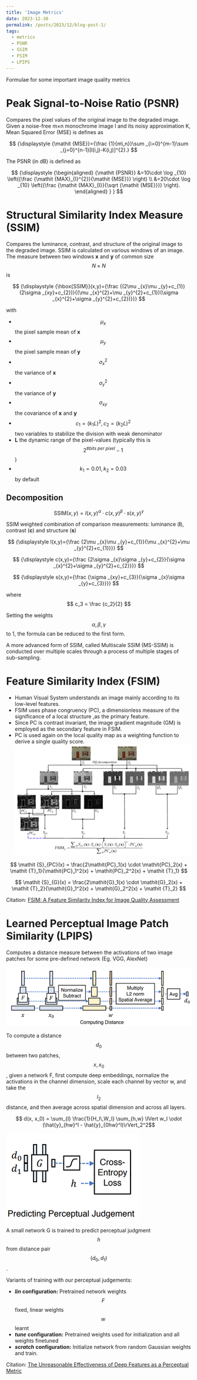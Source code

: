 ```yaml
---
title: 'Image Metrics'
date: 2023-12-30
permalink: /posts/2023/12/blog-post-1/
tags:
  - metrics
  - PSNR
  - SSIM
  - FSIM
  - LPIPS
---
```


Formulae for some important image quality metrics

Peak Signal-to-Noise Ratio (PSNR)
======
Compares the pixel values of the original image to the degraded image.
Given a noise-free m×n monochrome image I and its noisy approximation K,
Mean Squared Error (MSE) is defines as

$$
{\displaystyle {\mathit {MSE}}={\frac {1}{m\,n}}\sum _{i=0}^{m-1}\sum _{j=0}^{n-1}[I(i,j)-K(i,j)]^{2}.}
$$

The PSNR (in dB) is defined as 

$$
{\displaystyle
  {\begin{aligned}
  {\mathit {PSNR}}  &=10\cdot \log _{10} \left({\frac {\mathit {MAX}_{I}^{2}}{\mathit {MSE}}} \right) \\
                    &=20\cdot \log _{10} \left({\frac {\mathit {MAX}_{I}}{\sqrt {\mathit {MSE}}}} \right).
  \end{aligned}
  }
}
$$

Structural Similarity Index Measure (SSIM)
======
Compares the luminance, contrast, and structure of the original image to the degraded image.
SSIM is calculated on various windows of an image. The measure between two windows **x** and **y**
of common size 
$$ 
N \times N $$
is

$$
{\displaystyle {\hbox{SSIM}}(x,y)={\frac {(2\mu _{x}\mu _{y}+c_{1})(2\sigma _{xy}+c_{2})}{(\mu _{x}^{2}+\mu _{y}^{2}+c_{1})(\sigma _{x}^{2}+\sigma _{y}^{2}+c_{2})}}}
$$

with 
* $$ {\mu _{x}} $$ the pixel sample mean of **x**
* $$ {\mu _{y}} $$ the pixel sample mean of **y**
* $$ {\sigma _{x}^2} $$ the variance of **x**
* $$ {\sigma _{y}^2} $$ the variance of **y**
* $$ {\sigma _{xy}} $$ the covariance of **x** and **y**
* $$ c_1 = (k_1 L)^2, c_2 = (k_2 L)^2 $$ two variables to stabilize the division with weak denominator
* **L** the dynamic range of the pixel-values (typically this is $$2^{\#bits\ per\ pixel} - 1$$)
* $$ k_1 = 0.01, k_2 = 0.03 $$ by default

Decomposition
-----

$$
{\displaystyle {\text{SSIM}}(x,y)=l(x,y)^{\alpha }\cdot c(x,y)^{\beta }\cdot s(x,y)^{\gamma }}
$$

SSIM weighted combination of comparison measurements: luminance (**l**), contrast (**c**) and structure (**s**)

$$
{\displaystyle l(x,y)={\frac {2\mu _{x}\mu _{y}+c_{1}}{\mu _{x}^{2}+\mu _{y}^{2}+c_{1}}}}
$$

$$
{\displaystyle c(x,y)={\frac {2\sigma _{x}\sigma _{y}+c_{2}}{\sigma _{x}^{2}+\sigma _{y}^{2}+c_{2}}}}
$$

$$
{\displaystyle s(x,y)={\frac {\sigma _{xy}+c_{3}}{\sigma _{x}\sigma _{y}+c_{3}}}}
$$

where $$ c_3 = \frac {c_2}{2}  $$

Setting the weights $$\alpha, \beta, \gamma $$ to 1, the formula can be reduced to the first form.

A more advanced form of SSIM, called Multiscale SSIM (MS-SSIM) is conducted over multiple scales through a process of multiple stages of sub-sampling.

Feature Similarity Index (FSIM)
=====

* Human Visual System understands an image mainly according to its low-level features. 
* FSIM uses phase congruency (PC), a dimensionless measure of the significance of a local structure ,as the primary feature.
* Since PC is contrast invariant, the image gradient magnitude (GM) is employed as the secondary feature in FSIM. 
* PC is used again on the local quality map as a weighting function to derive a single quality score.
![Illustration for the FSIM index computation](/images/fsim_illustration.png)

$$
\mathit {S}_{PC}(x) = \frac{2\mathit{PC}_1(x) \cdot \mathit{PC}_2(x) + \mathit {T}_1}{\mathit{PC}_1^2(x) + \mathit{PC}_2^2(x) + \mathit {T}_1}
$$

$$
\mathit {S}_{G}(x) = \frac{2\mathit{G}_1(x) \cdot \mathit{G}_2(x) + \mathit {T}_2}{\mathit{G}_1^2(x) + \mathit{G}_2^2(x) + \mathit {T}_2}
$$

Citation: [FSIM: A Feature Similarity Index for Image Quality Assessment](https://ieeexplore.ieee.org/document/5705575)


Learned Perceptual Image Patch Similarity (LPIPS)
=====

Computes a distance measure between the activations of two image patches for some pre-defined network (Eg. VGG, AlexNet)

![LPIPS - Computing Distance](/images/lpips-1.png)

To compute a distance $$ \mathit{d}_0 $$ between two patches, $$ \mathit{x}, \mathit{x}_0 $$, given a network F, first compute deep embeddings, normalize the activations in the channel dimension, scale each channel by vector w, and take the $$ \mathit{l}_2 $$ distance, and then average across spatial dimension and across all layers.

$$ d(x, x_0) = \sum_{l} \frac{1}{H_l\,W_l} \sum_{h,w} \lVert w_l \odot (\hat{y}_{hw}^l - \hat{y}_{0hw}^l)\rVert_2^2$$

![LPIPS - Predicting Perceptual Judgement](/images/lpips-2.png)

A small network G is trained to predict perceptual judgment $$ \mathit{h} $$ from distance pair $$ (d_0, d_1) $$.

Variants of training with our perceptual judgements:
* ***lin*** **configuration:** Pretrained network weights $$ \mathit{F} $$ fixed, linear weights $$ \mathit{w} $$ learnt
* ***tune*** **configuration:** Pretrained weights used for initialization and all weights finetuned
* ***scratch*** **configuration:** Initialize network from random Gaussian weights and train.

Citation: [The Unreasonable Effectiveness of Deep Features as a Perceptual Metric](https://arxiv.org/abs/1801.03924)